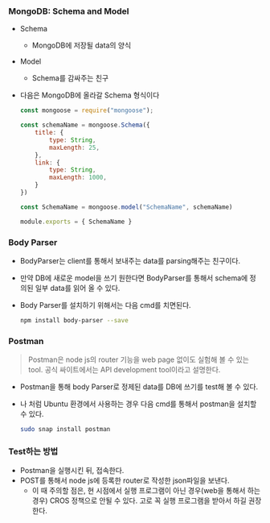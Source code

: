 ### MongoDB: Schema and Model

* Schema

  * MongoDB에 저장될 data의 양식

* Model

  * Schema를 감싸주는 친구

* 다음은 MongoDB에 올라갈 Schema 형식이다

  ```javascript
  const mongoose = require("mongoose");
  
  const schemaName = mongoose.Schema({
      title: {
          type: String,
          maxLength: 25,
      },
      link: {
          type: String,
          maxLength: 1000,
      }
  })
  
  const SchemaName = mongoose.model("SchemaName", schemaName)
  
  module.exports = { SchemaName }
  ```

  

### Body Parser

* BodyParser는 client를 통해서 보내주는  data를  parsing해주는 친구이다.

* 만약 DB에 새로운 model을 쓰기 원한다면 BodyParser를 통해서 schema에 정의된 일부  data를 읽어 올 수 있다.

* Body Parser를 설치하기 위해서는 다음 cmd를 치면된다.

  ```bash
  npm install body-parser --save
  ```

  

### Postman

> Postman은 node js의 router 기능을 web page 없이도 실험해 볼 수 있는 tool. 공식 싸이트에서는 API development tool이라고 설명한다.

* Postman을 통해  body Parser로 정제된 data를 DB에 쓰기를 test해 볼 수 있다.

* 나 처럼 Ubuntu 환경에서 사용하는 경우 다음 cmd를 통해서  postman을 설치할 수 있다.

  ```bash
  sudo snap install postman 
  ```

### Test하는 방법

* Postman을 실행시킨 뒤,  접속한다.
* POST를 통해서 node js에 등록한  router로 작성한 json파일을 보낸다.
  * 이 때 주의할 점은, 현 시점에서 실행 프로그램이 아닌 경우(web을 통해서 하는 경우) CROS 정책으로 안될 수 있다. 고로 꼭 실행 프로그램을 받아서 하길 권장한다. 